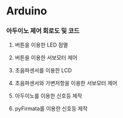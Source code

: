 # Arduino

### 아두이노 제어 회로도 및 코드


1) 버튼을 이용한 LED 점멸

2) 버튼을 이용한 서보모터 제어

3) 초음파센서를 이용한 LCD 

4) 초음파센서와 가변저항을 이용한 서보모터 제어

5) 아두이노를 이용한 신호등 제작

6) pyFirmata를 이용한 신호등 제작
